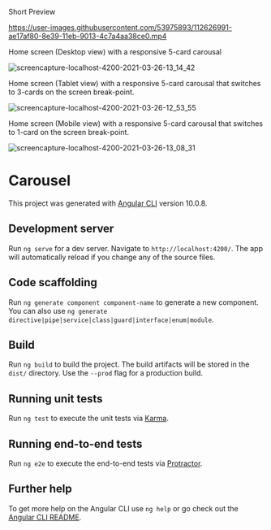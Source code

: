 Short Preview

https://user-images.githubusercontent.com/53975893/112626991-ae17af80-8e39-11eb-9013-4c7a4aa38ce0.mp4


Home screen (Desktop view) with a responsive 5-card carousal

![screencapture-localhost-4200-2021-03-26-13_14_42](https://user-images.githubusercontent.com/53975893/112623666-495a5600-8e35-11eb-811d-82ac2487e2e5.png)


Home screen (Tablet view) with a responsive 5-card carousal that switches to 3-cards on the screen break-point.

![screencapture-localhost-4200-2021-03-26-12_53_55](https://user-images.githubusercontent.com/53975893/112623374-f385ae00-8e34-11eb-838b-b05ad803a77b.png)


Home screen (Mobile view) with a responsive 5-card carousal that switches to 1-card on the screen break-point.

![screencapture-localhost-4200-2021-03-26-13_08_31](https://user-images.githubusercontent.com/53975893/112623385-f7193500-8e34-11eb-8f3c-380f7632dd44.png)


# Carousel

This project was generated with [Angular CLI](https://github.com/angular/angular-cli) version 10.0.8.

## Development server

Run `ng serve` for a dev server. Navigate to `http://localhost:4200/`. The app will automatically reload if you change any of the source files.

## Code scaffolding

Run `ng generate component component-name` to generate a new component. You can also use `ng generate directive|pipe|service|class|guard|interface|enum|module`.

## Build

Run `ng build` to build the project. The build artifacts will be stored in the `dist/` directory. Use the `--prod` flag for a production build.

## Running unit tests

Run `ng test` to execute the unit tests via [Karma](https://karma-runner.github.io).

## Running end-to-end tests

Run `ng e2e` to execute the end-to-end tests via [Protractor](http://www.protractortest.org/).

## Further help

To get more help on the Angular CLI use `ng help` or go check out the [Angular CLI README](https://github.com/angular/angular-cli/blob/master/README.md).
